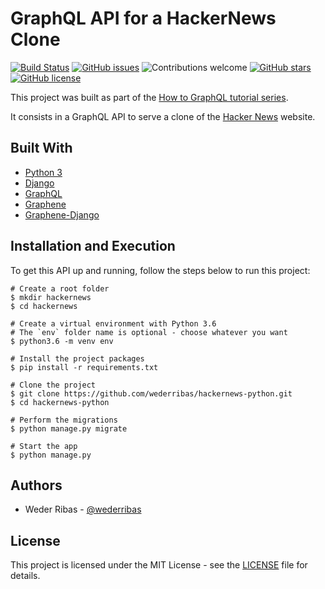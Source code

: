 # GraphQL API for a HackerNews Clone

[![Build Status](https://travis-ci.org/wederribas/hackernews-python.svg?branch=master)](https://travis-ci.org/wederribas/hackernews-python)
[![GitHub issues](https://img.shields.io/github/issues/wederribas/hackernews-python.svg)](https://github.com/wederribas/hackernews-python/issues)
![Contributions welcome](https://img.shields.io/badge/contributions-welcome-orange.svg)
[![GitHub stars](https://img.shields.io/github/stars/wederribas/hackernews-python.svg)](https://github.com/wederribas/hackernews-python/stargazers)
[![GitHub license](https://img.shields.io/badge/license-MIT-blue.svg)](https://raw.githubusercontent.com/wederribas/hackernews-python/master/LICENSE)

This project was built as part of the [How to GraphQL tutorial series](https://www.howtographql.com).

It consists in a GraphQL API to serve a clone of the [Hacker News](https://news.ycombinator.com/) website.

## Built With

- [Python 3](https://www.python.org/downloads/release/python-365/)
- [Django](https://www.djangoproject.com/)
- [GraphQL](https://graphql.org/)
- [Graphene](http://graphene-python.org/)
- [Graphene-Django](http://docs.graphene-python.org/projects/django/en/latest/)

## Installation and Execution

To get this API up and running, follow the steps below to run this project:

```
# Create a root folder
$ mkdir hackernews
$ cd hackernews

# Create a virtual environment with Python 3.6
# The `env` folder name is optional - choose whatever you want
$ python3.6 -m venv env

# Install the project packages
$ pip install -r requirements.txt

# Clone the project
$ git clone https://github.com/wederribas/hackernews-python.git
$ cd hackernews-python

# Perform the migrations
$ python manage.py migrate

# Start the app
$ python manage.py
```

## Authors

- Weder Ribas - [@wederribas](https://twitter.com/wederribas)

## License

This project is licensed under the MIT License - see the [LICENSE](LICENSE) file for details.
